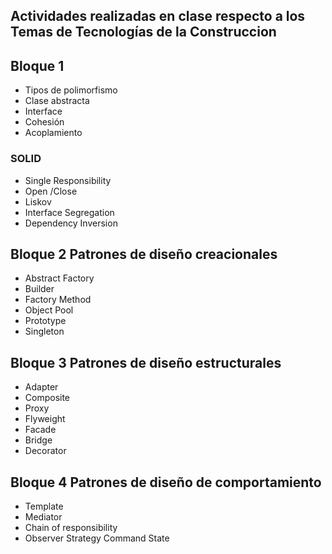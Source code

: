 ## Actividades realizadas en clase respecto a los Temas de Tecnologías de la Construccion 

## Bloque 1	
- Tipos de polimorfismo			
- Clase abstracta			
- Interface				
- Cohesión			
- Acoplamiento			
### SOLID
- Single Responsibility
- Open /Close
- Liskov
- Interface Segregation
- Dependency Inversion
## Bloque 2	Patrones de diseño creacionales

- Abstract Factory
- Builder
- Factory Method
- Object Pool
- Prototype
- Singleton

## Bloque 3	Patrones de diseño estructurales
	
- Adapter
- Composite
- Proxy
- Flyweight
- Facade
- Bridge
- Decorator

## Bloque 4	Patrones de diseño de comportamiento

- Template
- Mediator
- Chain of responsibility
- Observer
Strategy
Command
State
